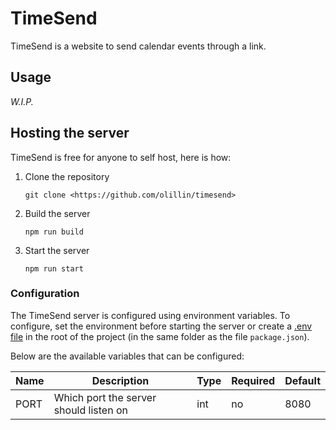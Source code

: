 # TimeSend

TimeSend is a website to send calendar events through a link.

## Usage

*W.I.P.*

## Hosting the server

TimeSend is free for anyone to self host, here is how:

1. Clone the repository

    ```console
    git clone <https://github.com/olillin/timesend>
    ```

2. Build the server

    ```console
    npm run build
    ```

3. Start the server

    ```console
    npm run start
    ```

### Configuration

The TimeSend server is configured using environment variables. To configure,
set the environment before starting the server or create a
[.env file](https://johncaleb.hashnode.dev/understanding-the-env-file) in the
root of the project (in the same folder as the file `package.json`).

Below are the available variables that can be configured:

| Name | Description                            | Type | Required | Default |
|------|----------------------------------------|------|----------|---------|
| PORT | Which port the server should listen on | int  | no       | 8080    |
